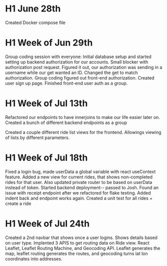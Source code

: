 # H1 June 28th
Created Docker compose file

# H1 Week of Jun 29th
Group coding session with everyone: Initial database setup and started setting up backend authorization for our accounts. Small blocker with authorization post request.
Figured it out, our authorization was sending in a username while our get wanted an ID. Changed the get to match authorization.
Group coding figured out front-end authorization. Created user sign up page.
Finished front-end user auth as a group.


# H1 Week of Jul 13th
Refactored our endpoints to have innerjoins to make our life easier later on.
Created a bunch of different backend endpoints as a group

Created a couple different ride list views for the frontend. Allowings viewing of lists by different parameters.

# H1 Week of Jul 18th
Fixed a login bug, made userData a global variable with react useContext feature.
Added a new view for current rides, that shows non-completed rides for that user.
Also updated private router to be based on userData instead of token.
Started backend deployment-- passed to Josh.
Found an issue with receipt endpoint after we refactored for flake testing. Added indent back and endpoint works again.
Created a unit test for all rides + create a ride

# H1 Week of Jul 24th
Created a 2nd navbar that shows once a user logins. Shows details based on user type. Implented 3 APIS to get routing data on Ride view. React Leaflet, Leaflet Routing Machine, and Geocoding API. Leaflet generates the map, leaflet routing generates the routes, and geocoding
turns lat lon coordinates into addresses.
